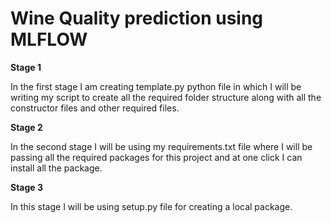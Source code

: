 # Wine Quality prediction using MLFLOW

**Stage 1**

In the first stage I am creating template.py python file in which I will be writing my script to create all the required folder structure along with all the constructor files and other required files.

**Stage 2**

In the second stage I will be using my requirements.txt file where I will be passing all the required packages for this project and at one click I can install all the package.

**Stage 3**

In this stage I will be using setup.py file for creating a local package. 
